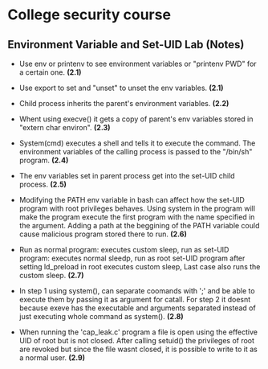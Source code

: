 # College security course

## Environment Variable and Set-UID Lab (Notes)

- Use env or printenv to see environment variables or "printenv PWD" for a certain one. **(2.1)**

- Use export to set and "unset" to unset the env variables. **(2.1)**

- Child process inherits the parent's environment variables. **(2.2)**

- Whent using execve() it gets a copy of parent's env variables stored in "extern char environ". **(2.3)**

- System(cmd) executes a shell and tells it to execute the command. The environment variables of the calling process is passed to the "/bin/sh" program. **(2.4)**

- The env variables set in parent process get into the set-UID child process. **(2.5)**

- Modifying the PATH env variable in bash can affect how the set-UID program with root privileges behaves. Using system in the program will make the program execute the first program with the name specified in the argument. Adding a path at the beggining of the PATH variable could cause malicious program stored there to run. **(2.6)**

- Run as normal program: executes custom sleep, run as set-UID program: executes normal sleedp, run as root set-UID program after setting ld_preload in root executes custom sleep, Last case also runs the custom sleep. **(2.7)**

- In step 1 using system(), can separate coomands with ';' and be able to execute them by passing it as argument for catall. For step 2 it doesnt because exeve has the executable and arguments separated instead of just executing whole command as system(). **(2.8)**

- When running the 'cap_leak.c' program a file is open using the effective UID of root but is not closed. After calling setuid() the privileges of root are revoked but since the file wasnt closed, it is possible to write to it as a normal user. **(2.9)**

